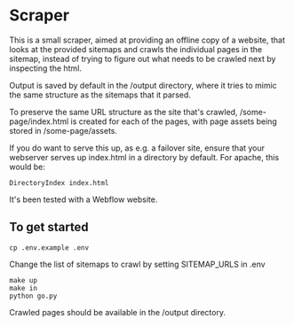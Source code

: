 # Scraper

This is a small scraper, aimed at providing an offline copy of a website, that looks at the provided sitemaps and crawls the individual pages in the sitemap, instead of trying to figure out what needs to be crawled next by inspecting the html.

Output is saved by default in the /output directory, where it tries to mimic the same structure as the sitemaps that it parsed.

To preserve the same URL structure as the site that's crawled, /some-page/index.html is created for each of the pages, with page assets being stored in /some-page/assets.

If you do want to serve this up, as e.g. a failover site, ensure that your webserver serves up index.html in a directory by default.
For apache, this would be:

```
DirectoryIndex index.html
```

It's been tested with a Webflow website.

## To get started

```
cp .env.example .env
```

Change the list of sitemaps to crawl by setting SITEMAP_URLS in .env

```
make up
make in
python go.py
```

Crawled pages should be available in the /output directory.
